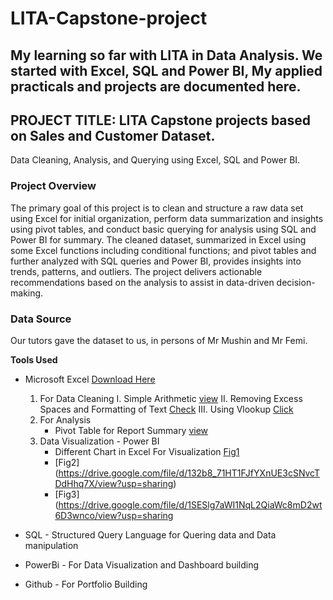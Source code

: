 # LITA-Capstone-project

## My learning so far with LITA in Data Analysis. We started with Excel, SQL and Power BI, My applied practicals and projects are documented here.

## PROJECT TITLE: LITA Capstone projects based on Sales and Customer Dataset.
Data Cleaning, Analysis, and Querying using Excel, SQL and Power BI.

### **Project Overview**
The primary goal of this project is to clean and structure a raw data set using Excel for initial organization, perform data summarization and insights using pivot tables, and conduct basic querying for analysis using SQL and Power BI for summary. The cleaned dataset, summarized in Excel using some Excel functions including conditional functions; and pivot tables and further analyzed with SQL queries and Power BI, provides insights into trends, patterns, and outliers. The project delivers actionable recommendations based on the analysis to assist in data-driven decision-making.

### **Data Source**
Our tutors gave the dataset to us, in persons of Mr Mushin and Mr Femi.

**Tools Used**
- Microsoft Excel [Download Here](https://www.microsoft.com)
    1. For Data Cleaning
       I. Simple Arithmetic [view](https://docs.google.com/spreadsheets/d/1dfztYuF8bpYCgHDVIgtoTa1yXnY-c14D/edit?usp=sharing&ouid=115373249553552202897&rtpof=true&sd=true)
       II. Removing Excess Spaces and Formatting of Text [Check](https://docs.google.com/spreadsheets/d/1vDIJYzXy4EPV8nN9usfVoX8brf01SOYZ/edit?usp=sharing&ouid=115373249553552202897&rtpof=true&sd=true)
       III. Using Vlookup [Click](https://docs.google.com/spreadsheets/d/1Icb4UFAtkSCSvPu08xQmbyR_qrvcKX7E/edit?usp=sharing&ouid=115373249553552202897&rtpof=true&sd=true)
    2. For Analysis
        - Pivot Table for Report Summary [view](https://docs.google.com/spreadsheets/d/11YWse7TfaIonCN-jxyDML_atE0AHyanr/edit?usp=sharing&ouid=115373249553552202897&rtpof=true&sd=true)
    3. Data Visualization - Power BI
        - Different Chart in Excel For Visualization [Fig1](https://drive.google.com/file/d/1zj_lgAK55WBDnwXMnfj5sn0QBhs3jPLZ/view?usp=sharing)
        - [Fig2] (https://drive.google.com/file/d/132b8_71HT1FJfYXnUE3cSNvcTDdHhq7X/view?usp=sharing)
        - [Fig3] (https://drive.google.com/file/d/1SESlg7aWI1NqL2QiaWc8mD2wt6D3wnco/view?usp=sharing
       
              
- SQL - Structured Query Language for Quering data and Data manipulation
- PowerBi - For Data Visualization and Dashboard building
- Github - For Portfolio Building

